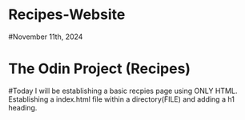 # Recipes-Website
#November 11th, 2024
# The Odin Project (Recipes) 
#Today I will be establishing a basic recpies page using ONLY HTML. Establishing a index.html file within a directory(FILE) and adding a h1 heading.
##
